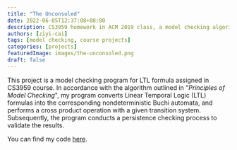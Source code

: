 ```yaml
---
title: "The Unconsoled"
date: 2022-06-05T12:37:08+08:00
description: CS3959 homework in ACM 2019 class, a model checking algorithm for LTL formula.
authors: [ziyi-cai]
tags: [model checking, course projects] 
categories: [projects]
featuredImage: images/the-unconsoled.png
draft: false
---
```

This project is a model checking program for LTL formula assigned in CS3959 course. In accordance with the algorithm outlined in "*Principles of Model Checking*", my program converts Linear Temporal Logic (LTL) formulas into the corresponding nondeterministic Buchi automata, and performs a cross product operation with a given transition system. Subsequently, the program conducts a persistence checking process to validate the results.

You can find my code [here](https://github.com/acrazyczy/the-unconsoled).
